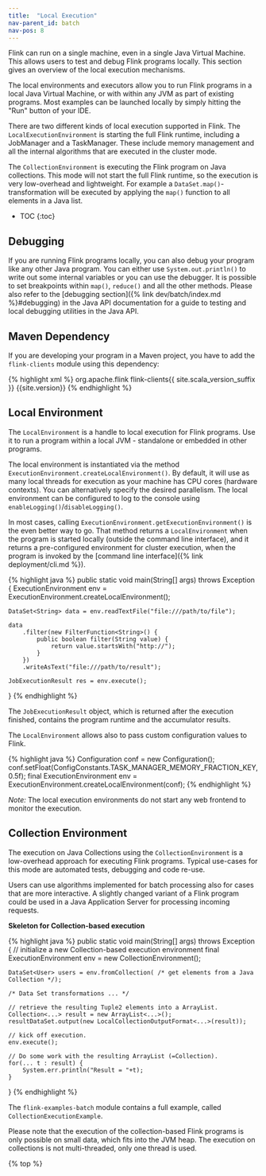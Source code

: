 ```yaml
---
title:  "Local Execution"
nav-parent_id: batch
nav-pos: 8
---
```

<!--
Licensed to the Apache Software Foundation (ASF) under one
or more contributor license agreements.  See the NOTICE file
distributed with this work for additional information
regarding copyright ownership.  The ASF licenses this file
to you under the Apache License, Version 2.0 (the
"License"); you may not use this file except in compliance
with the License.  You may obtain a copy of the License at

  http://www.apache.org/licenses/LICENSE-2.0

Unless required by applicable law or agreed to in writing,
software distributed under the License is distributed on an
"AS IS" BASIS, WITHOUT WARRANTIES OR CONDITIONS OF ANY
KIND, either express or implied.  See the License for the
specific language governing permissions and limitations
under the License.
-->

Flink can run on a single machine, even in a single Java Virtual Machine. This allows users to test and debug Flink programs locally. This section gives an overview of the local execution mechanisms.

The local environments and executors allow you to run Flink programs in a local Java Virtual Machine, or with within any JVM as part of existing programs. Most examples can be launched locally by simply hitting the "Run" button of your IDE.

There are two different kinds of local execution supported in Flink. The `LocalExecutionEnvironment` is starting the full Flink runtime, including a JobManager and a TaskManager. These include memory management and all the internal algorithms that are executed in the cluster mode.

The `CollectionEnvironment` is executing the Flink program on Java collections. This mode will not start the full Flink runtime, so the execution is very low-overhead and lightweight. For example a `DataSet.map()`-transformation will be executed by applying the `map()` function to all elements in a Java list.

* TOC
{:toc}


## Debugging

If you are running Flink programs locally, you can also debug your program like any other Java program. You can either use `System.out.println()` to write out some internal variables or you can use the debugger. It is possible to set breakpoints within `map()`, `reduce()` and all the other methods.
Please also refer to the [debugging section]({% link dev/batch/index.md %}#debugging) in the Java API documentation for a guide to testing and local debugging utilities in the Java API.

## Maven Dependency

If you are developing your program in a Maven project, you have to add the `flink-clients` module using this dependency:

{% highlight xml %}
<dependency>
  <groupId>org.apache.flink</groupId>
  <artifactId>flink-clients{{ site.scala_version_suffix }}</artifactId>
  <version>{{site.version}}</version>
</dependency>
{% endhighlight %}

## Local Environment

The `LocalEnvironment` is a handle to local execution for Flink programs. Use it to run a program within a local JVM - standalone or embedded in other programs.

The local environment is instantiated via the method `ExecutionEnvironment.createLocalEnvironment()`. By default, it will use as many local threads for execution as your machine has CPU cores (hardware contexts). You can alternatively specify the desired parallelism. The local environment can be configured to log to the console using `enableLogging()`/`disableLogging()`.

In most cases, calling `ExecutionEnvironment.getExecutionEnvironment()` is the even better way to go. That method returns a `LocalEnvironment` when the program is started locally (outside the command line interface), and it returns a pre-configured environment for cluster execution, when the program is invoked by the [command line interface]({% link deployment/cli.md %}).

{% highlight java %}
public static void main(String[] args) throws Exception {
    ExecutionEnvironment env = ExecutionEnvironment.createLocalEnvironment();

    DataSet<String> data = env.readTextFile("file:///path/to/file");

    data
        .filter(new FilterFunction<String>() {
            public boolean filter(String value) {
                return value.startsWith("http://");
            }
        })
        .writeAsText("file:///path/to/result");

    JobExecutionResult res = env.execute();
}
{% endhighlight %}

The `JobExecutionResult` object, which is returned after the execution finished, contains the program runtime and the accumulator results.

The `LocalEnvironment` allows also to pass custom configuration values to Flink.

{% highlight java %}
Configuration conf = new Configuration();
conf.setFloat(ConfigConstants.TASK_MANAGER_MEMORY_FRACTION_KEY, 0.5f);
final ExecutionEnvironment env = ExecutionEnvironment.createLocalEnvironment(conf);
{% endhighlight %}

*Note:* The local execution environments do not start any web frontend to monitor the execution.

## Collection Environment

The execution on Java Collections using the `CollectionEnvironment` is a low-overhead approach for executing Flink programs. Typical use-cases for this mode are automated tests, debugging and code re-use.

Users can use algorithms implemented for batch processing also for cases that are more interactive. A slightly changed variant of a Flink program could be used in a Java Application Server for processing incoming requests.

**Skeleton for Collection-based execution**

{% highlight java %}
public static void main(String[] args) throws Exception {
    // initialize a new Collection-based execution environment
    final ExecutionEnvironment env = new CollectionEnvironment();

    DataSet<User> users = env.fromCollection( /* get elements from a Java Collection */);

    /* Data Set transformations ... */

    // retrieve the resulting Tuple2 elements into a ArrayList.
    Collection<...> result = new ArrayList<...>();
    resultDataSet.output(new LocalCollectionOutputFormat<...>(result));

    // kick off execution.
    env.execute();

    // Do some work with the resulting ArrayList (=Collection).
    for(... t : result) {
        System.err.println("Result = "+t);
    }
}
{% endhighlight %}

The `flink-examples-batch` module contains a full example, called `CollectionExecutionExample`.

Please note that the execution of the collection-based Flink programs is only possible on small data, which fits into the JVM heap. The execution on collections is not multi-threaded, only one thread is used.

{% top %}
